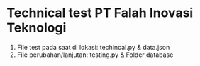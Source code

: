 # Technical test PT Falah Inovasi Teknologi
1. File test pada saat di lokasi: techincal.py & data.json
2. File perubahan/lanjutan: testing.py & Folder database
